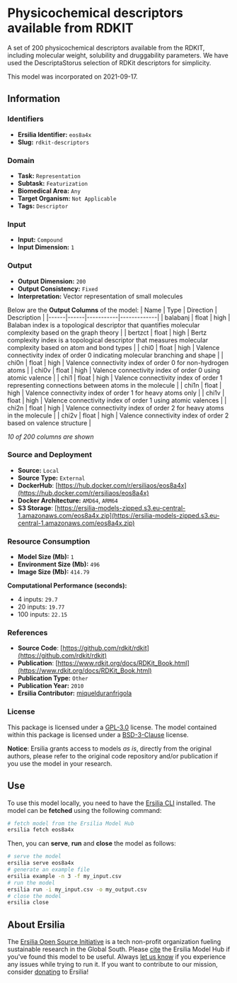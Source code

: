 # Physicochemical descriptors available from RDKIT

A set of 200 physicochemical descriptors available from the RDKIT, including molecular weight, solubility and druggability parameters. We have used the DescriptaStorus selection of RDKit descriptors for simplicity.

This model was incorporated on 2021-09-17.

## Information
### Identifiers
- **Ersilia Identifier:** `eos8a4x`
- **Slug:** `rdkit-descriptors`

### Domain
- **Task:** `Representation`
- **Subtask:** `Featurization`
- **Biomedical Area:** `Any`
- **Target Organism:** `Not Applicable`
- **Tags:** `Descriptor`

### Input
- **Input:** `Compound`
- **Input Dimension:** `1`

### Output
- **Output Dimension:** `200`
- **Output Consistency:** `Fixed`
- **Interpretation:** Vector representation of small molecules

Below are the **Output Columns** of the model:
| Name | Type | Direction | Description |
|------|------|-----------|-------------|
| balabanj | float | high | Balaban index is a topological descriptor that quantifies molecular complexity based on the graph theory |
| bertzct | float | high | Bertz complexity index is a topological descriptor that measures molecular complexity based on atom and bond types |
| chi0 | float | high | Valence connectivity index of order 0 indicating molecular branching and shape |
| chi0n | float | high | Valence connectivity index of order 0 for non-hydrogen atoms |
| chi0v | float | high | Valence connectivity index of order 0 using atomic valence |
| chi1 | float | high | Valence connectivity index of order 1 representing connections between atoms in the molecule |
| chi1n | float | high | Valence connectivity index of order 1 for heavy atoms only |
| chi1v | float | high | Valence connectivity index of order 1 using atomic valences |
| chi2n | float | high | Valence connectivity index of order 2 for heavy atoms in the molecule |
| chi2v | float | high | Valence connectivity index of order 2 based on valence structure |

_10 of 200 columns are shown_
### Source and Deployment
- **Source:** `Local`
- **Source Type:** `External`
- **DockerHub**: [https://hub.docker.com/r/ersiliaos/eos8a4x](https://hub.docker.com/r/ersiliaos/eos8a4x)
- **Docker Architecture:** `AMD64`, `ARM64`
- **S3 Storage**: [https://ersilia-models-zipped.s3.eu-central-1.amazonaws.com/eos8a4x.zip](https://ersilia-models-zipped.s3.eu-central-1.amazonaws.com/eos8a4x.zip)

### Resource Consumption
- **Model Size (Mb):** `1`
- **Environment Size (Mb):** `496`
- **Image Size (Mb):** `414.79`

**Computational Performance (seconds):**
- 4 inputs: `29.7`
- 20 inputs: `19.77`
- 100 inputs: `22.15`

### References
- **Source Code**: [https://github.com/rdkit/rdkit](https://github.com/rdkit/rdkit)
- **Publication**: [https://www.rdkit.org/docs/RDKit_Book.html](https://www.rdkit.org/docs/RDKit_Book.html)
- **Publication Type:** `Other`
- **Publication Year:** `2010`
- **Ersilia Contributor:** [miquelduranfrigola](https://github.com/miquelduranfrigola)

### License
This package is licensed under a [GPL-3.0](https://github.com/ersilia-os/ersilia/blob/master/LICENSE) license. The model contained within this package is licensed under a [BSD-3-Clause](LICENSE) license.

**Notice**: Ersilia grants access to models _as is_, directly from the original authors, please refer to the original code repository and/or publication if you use the model in your research.


## Use
To use this model locally, you need to have the [Ersilia CLI](https://github.com/ersilia-os/ersilia) installed.
The model can be **fetched** using the following command:
```bash
# fetch model from the Ersilia Model Hub
ersilia fetch eos8a4x
```
Then, you can **serve**, **run** and **close** the model as follows:
```bash
# serve the model
ersilia serve eos8a4x
# generate an example file
ersilia example -n 3 -f my_input.csv
# run the model
ersilia run -i my_input.csv -o my_output.csv
# close the model
ersilia close
```

## About Ersilia
The [Ersilia Open Source Initiative](https://ersilia.io) is a tech non-profit organization fueling sustainable research in the Global South.
Please [cite](https://github.com/ersilia-os/ersilia/blob/master/CITATION.cff) the Ersilia Model Hub if you've found this model to be useful. Always [let us know](https://github.com/ersilia-os/ersilia/issues) if you experience any issues while trying to run it.
If you want to contribute to our mission, consider [donating](https://www.ersilia.io/donate) to Ersilia!
